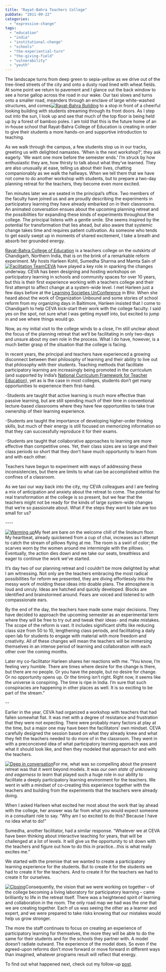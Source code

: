 ```yaml
---
title: "Rayat-Bahra Teachers College"
pubDate: "2011-09-22"
categories: 
  - "expressive-change"
tags: 
  - "education"
  - "india"
  - "institutional-change"
  - "schools"
  - "the-experiential-turn"
  - "the-giving-field"
  - "vulnerability"
  - "youth"
---
```


The landscape turns from deep green to sepia-yellow as we drive out of the tree-lined streets of the city and onto a dusty road lined with wheat fields. At some point we return to pavement and I glance out the back window to see a horse gallop across the road in our wake. Our taxi slows and turns onto a smaller road, meanders through an enclave of large white-washed structures, and comes[![](https://organizationunbound.org/wp-content/uploads/2011/09/RayatBahraBuilding-300x225.jpg "Rayat-Bahra Building")](https://organizationunbound.org/wp-content/uploads/2011/09/RayatBahraBuilding.jpg) to a stop in front of a cheerful looking building with students streaming through its front doors. As I step out into the sun, I look up and see that much of the top floor is being held up by a forest of bamboo poles. I am told that this is the future home of an in-house school that Rayat-Bahra College of Education is creating in order to give their students a more hands-on and supportive introduction to teaching.

As we walk through the campus, a few students stop us in our tracks, greeting us with delighted namastes. ‘When is the next workshop?’, they ask eagerly. ‘We want one more before the semester ends.’ I’m struck by how enthusiastic they are, how thirsty to talk about what they’ve learned. They are also unusually at ease, telling us about their lives, chatting companionably as we walk the hallways. When we tell them that we have not come to do another workshop with students, but to prepare a two-day planning retreat for the teachers, they become even more excited.

Ten minutes later we are seated in the principal’s office. Two members of the faculty have joined us and are proudly describing the experiments in participatory learning they have already embarked on in their classrooms. An animated conversation ensues about the upcoming planning retreat and the possibilities for expanding these kinds of experiments throughout the college. The principal listens with a gentle smile. She seems inspired by the potential for transformation that lies ahead, but also aware that systemic change takes time and requires patient cultivation. As someone who tends to get easily swept up in moments of shared excitement, I take a breath and absorb her grounded energy.

[Rayat-Bahra College of Education](http://www.rbceh.rayatbahra.com/) is a teachers college on the outskirts of Chandigarh, Northern India, that is on the brink of a remarkable reform experiment. My hosts Harleen Kohli, Sumedha Sharma and Mamta Sain of [![](https://organizationunbound.org/wp-content/uploads/2011/09/RayatBahraFacTeam.jpg "Facilitation Team")](https://organizationunbound.org/wp-content/uploads/2011/09/RayatBahraFacTeam.jpg)[CEVA](http://www.cevachandigarh.org/) have played a key role in sparking the changes underway. CEVA has been designing and hosting workshops on participatory learning in schools and community spaces for over 10 years, but this is their first experience working with a teachers college and their first attempt to affect change at a system-wide level. I met Harleen just a few days before at the [Learning Societies UnConference](https://organizationunbound.org/expressive-change/the-un-conference/) in Bhir. When she heard about the work of Organization Unbound and some stories of school reform from my organizing days in Baltimore, Harleen insisted that I come to Chandigarh to help CEVA kick-start their work with the college faculty. I said yes on the spot, not sure what I was getting myself into, but excited to jump in and see where things would go.

Now, as my initial visit to the college winds to a close, I’m still unclear about the focus of the planning retreat that we’ll be facilitating in only two-days and unsure about my own role in the process. What I do have, however, is a much better grasp of the situation that the college is facing.

In recent years, the principal and teachers have experienced a growing disconnect between their philosophy of learning and their ability to live out that philosophy with their students. Teaching methods that facilitate participatory learning are increasingly being promoted in the curriculum (and supported by India’s [National Curriculum Framework for Teacher Education](http://www.ncte-india.org/publicnotice/NCFTE_2010.pdf)), yet as is the case in most colleges, students don’t get many opportunities to experience them first-hand.

\-Students are taught that active learning is much more effective than passive learning, but are still spending much of their time in conventional lecture-based classrooms where they have few opportunities to take true ownership of their learning experience.

\-Students are taught the importance of developing higher-order thinking skills, but much of their energy is still focused on memorizing information so that they can successfully reproduce it for their exams.

\-Students are taught that collaborative approaches to learning are more effective than competitive ones. Yet, their class sizes are so large and their class periods so short that they don’t have much opportunity to learn from and with each other.

Teachers have begun to experiment with ways of addressing these inconsistencies, but there are limits to what can be accomplished within the confines of a classroom.

As we taxi our way back into the city, my CEVA colleagues and I are feeling a mix of anticipation and anxiety about the retreat to come. The potential for real transformation at the college is so present, but we fear that the teachers might not be ready for the kinds of large system-wide changes that we’re so passionate about. What if the steps they want to take are too small for us?

\----

[![](https://organizationunbound.org/wp-content/uploads/2011/09/RayatBahrapillows-300x215.jpg "Warming up")](https://organizationunbound.org/wp-content/uploads/2011/09/RayatBahrapillows.jpg)My feet are bare on the welcome chill of the linoleum floor. My heartbeat, already quickened from a cup of chai, increases as I attempt to catch the stream of pillows flying at me. The room is a swirl of color; the scarves worn by the women around me intermingle with the pillows. Eventually, the action dies down and we take our seats, breathless and eager to continue the work we’ve started.

It’s day two of our planning retreat and I couldn’t be more delighted by what I am witnessing. Not only are the teachers embracing the most radical possibilities for reform we presented, they are diving effortlessly into the messy work of molding these ideas into doable plans. The atmosphere is loud and unruly. Ideas are hatched and quickly developed. Blocks are identified and brainstormed around. Fears are voiced and listened to with compassionate ears.

By the end of the day, the teachers have made some major decisions. They have decided to approach the upcoming semester as an experimental term where they will be free to try out and tweak their ideas- and make mistakes. The scope of the reform is vast. It includes significant shifts like reducing class size from 50 to 10, lengthening class periods, and facilitating a daily open lab for students to engage with material with more freedom and creativity. All of these changes will mean the teachers will be immersing themselves in an intense period of learning and collaboration with each other over the coming months.

Later my co-facilitator Harleen shares her reactions with me. “You know, I’m feeling very humble. There are times where desire for the change is there, but there are no people. Or you have the people, but no desire for change. Or no opportunity opens up. Or the timing isn’t right. Right now, it seems like the universe is conspiring. The time is ripe in India. I’m sure that such conspiracies are happening in other places as well. It is so exciting to be part of the stream.”

\--

Earlier in the year, CEVA had organized a workshop with teachers that had fallen somewhat flat. It was met with a degree of resistance and frustration that they were not expecting. There were probably many factors at play at the time, but a major one may have been the facilitators’ own mindset. CEVA carefully designed the session based on what they already knew and what they felt the teachers needed to do more of in the classroom. They went in with a preconceived idea of what participatory learning approach was and what it should look like, and then they modeled that approach for and with the teachers.

[![](https://organizationunbound.org/wp-content/uploads/2011/09/RayatBahraGroup-300x225.jpg "Deep in conversation")](https://organizationunbound.org/wp-content/uploads/2011/09/RayatBahraGroup.jpg)For me, what was so compelling about the present retreat was that it went beyond models. It was _our own state of unknowing and eagerness to learn_ that played such a huge role in our ability to facilitate a deeply participatory learning environment for the teachers. We went in with a mindset of co-creating this experience together with the teachers and building from the experiments that the teachers were already doing.

When I asked Harleen what excited her most about the work that lay ahead with the college, her answer was far from what you would expect someone in a consultant role to say. “Why am I so excited to do this? Because I have no idea what to do!”

Sumedha, another facilitator, had a similar response. “Whatever we at CEVA have been thinking about interactive teaching for years, that will be challenged at a lot of levels. It will give us the opportunity to sit down with the teachers and figure out how to do this in practice…this is what really excites me.”

We started with the premise that we wanted to create a participatory learning experience for the students. But to create it for the students we had to create it for the teachers. And to create it for the teachers we had to create it for ourselves.

[![](https://organizationunbound.org/wp-content/uploads/2011/09/RayatBahraClosing-300x220.jpg "Closing")](https://organizationunbound.org/wp-content/uploads/2011/09/RayatBahraClosing.jpg)Consequently, the vision that we were working on together – of the college becoming a living laboratory for participatory learning – came brilliantly to life in the retreat itself. There was a heightened spirit of learning and collaboration in the room. The only road map we had was the one that we are creating together. Each of us was seeing the other as a learner and expert, and we were prepared to take risks knowing that our mistakes would help us grow stronger.

The more the staff continues to focus on creating an experience of participatory learning for themselves, the more they will be able to do the same for their students and for the schools they partner with. A model doesn’t radiate outward. The experience of the model does. So even if the agreed-upon reforms don’t move forward or move forward in different ways than imagined, whatever programs result will reflect that energy.

To find out what happened next, check out my follow-up [post](https://organizationunbound.org/expressive-change/so-what-happened-next-you-ask/).
